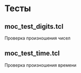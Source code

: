 # Тесты

## moc_test_digits.tcl

Проверка произношения чисел

## moc_test_time.tcl

Проверка произношения времени


